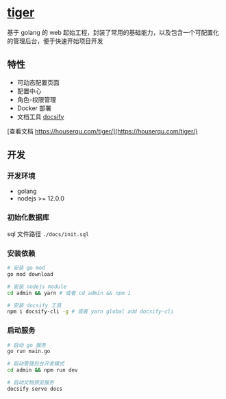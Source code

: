 # [tiger](https://houserqu.com/tiger/)

基于 golang 的 web 起始工程，封装了常用的基础能力，以及包含一个可配置化的管理后台，便于快速开始项目开发

## 特性

- 可动态配置页面
- 配置中心
- 角色-权限管理
- Docker 部署
- 文档工具 [docsify]((https://docsify.js.org/))

[查看文档 https://houserqu.com/tiger/](https://houserqu.com/tiger/)

## 开发

### 开发环境

- golang
- nodejs >= 12.0.0

### 初始化数据库

sql 文件路径 `./docs/init.sql`

### 安装依赖

```bash
# 安装 go mod
go mod download

# 安装 nodejs module
cd admin && yarn # 或者 cd admin && npm i

# 安装 docsify 工具
npm i docsify-cli -g # 或者 yarn global add docsify-cli
```

### 启动服务
```bash
# 启动 go 服务
go run main.go

# 启动管理后台开发模式
cd admin && npm run dev

# 启动文档预览服务
docsify serve docs
```